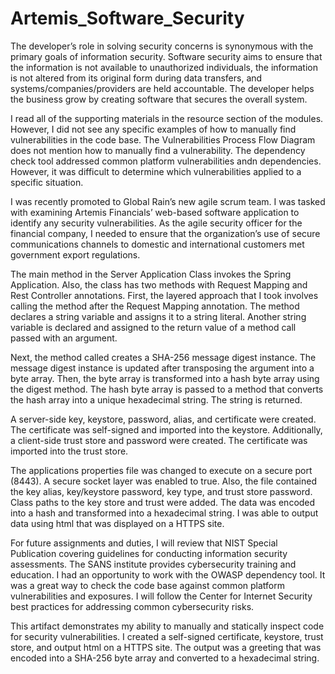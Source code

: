 # Artemis_Software_Security

The developer’s role in solving security concerns is synonymous with the primary goals of information security. Software security aims to ensure that the information is not available to unauthorized individuals, the information is not altered from its original form during data transfers, and systems/companies/providers are held accountable. The developer helps the business grow by creating software that secures the overall system.

I read all of the supporting materials in the resource section of the modules. However, I did not see any specific examples of how to manually find vulnerabilities in the code base. The Vulnerabilities Process Flow Diagram does not mention how to manually find a vulnerability. The dependency check tool addressed common platform vulnerabilities andn dependencies. However, it was difficult to determine which vulnerabilities applied to a specific situation.

I was recently promoted to Global Rain’s new agile scrum team. I was tasked with examining Artemis Financials’ web-based software application to identify any security vulnerabilities. As the agile security officer for the financial company, I needed to ensure that the organization’s use of secure communications channels to domestic and international customers met government export regulations.

The main method in the Server Application Class invokes the Spring Application. Also, the class has two methods with Request Mapping and Rest Controller annotations. First, the layered approach that I took involves calling the method after the Request Mapping annotation.
The method declares a string variable and assigns it to a string literal. Another string variable is declared and assigned to the return value of a method call passed with an argument.

Next, the method called creates a SHA-256 message digest instance. The message digest instance is updated after transposing the argument into a byte array. Then, the byte array is transformed into a hash byte array using the digest method. The hash byte array is passed to a method that converts the hash array into a unique hexadecimal string. The string is returned.

A server-side key, keystore, password, alias, and certificate were created. The certificate was self-signed and imported into the keystore. Additionally, a client-side trust store and password were created. The certificate was imported into the trust store.

The applications properties file was changed to execute on a secure port (8443). A secure socket layer was enabled to true. Also, the file contained the key alias, key/keystore password, key type, and trust store password. Class paths to the key store and trust were added. The data was encoded into a hash and transformed into a hexadecimal string. I was able to output data using html that was displayed on a HTTPS site.

For future assignments and duties, I will review that NIST Special Publication covering guidelines for conducting information security assessments. The SANS institute provides cybersecurity training and education. I had an opportunity to work with the OWASP dependency tool. It was a great way to check the code base against common platform vulnerabilities and exposures. I will follow the Center for Internet Security best practices for addressing common cybersecurity risks.

This artifact demonstrates my ability to manually and statically inspect code for security vulnerabilities. I created a self-signed certificate, keystore, trust store, and output html on a HTTPS site. The output was a greeting that was encoded into a SHA-256 byte array and converted to a hexadecimal string.
